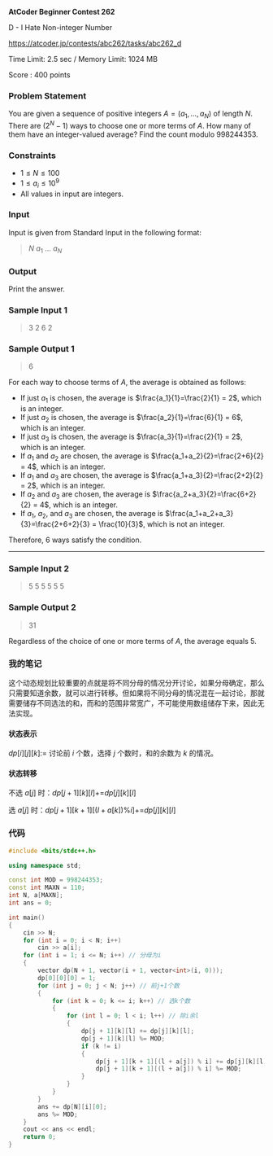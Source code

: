 **AtCoder Beginner Contest 262**

D - I Hate Non-integer Number

https://atcoder.jp/contests/abc262/tasks/abc262_d

<!--more-->

Time Limit: 2.5 sec / Memory Limit: 1024 MB

Score : $400$ points

### Problem Statement

You are given a sequence of positive integers $A=(a_1,\ldots,a_N)$ of length $N$.
There are $(2^N-1)$ ways to choose one or more terms of $A$. How many of them have an integer-valued average? Find the count modulo $998244353$.

### Constraints

- $1 \leq N \leq 100$
- $1 \leq a_i \leq 10^9$
- All values in input are integers.

### Input

Input is given from Standard Input in the following format:

> $N$
> $a_1$ $\ldots$ $a_N$

### Output

Print the answer.

### Sample Input 1

> 3
> 2 6 2

### Sample Output 1

> 6

For each way to choose terms of $A$, the average is obtained as follows:

- If just $a_1$ is chosen, the average is $\frac{a_1}{1}=\frac{2}{1} = 2$, which is an integer.
- If just $a_2$ is chosen, the average is $\frac{a_2}{1}=\frac{6}{1} = 6$, which is an integer.
- If just $a_3$ is chosen, the average is $\frac{a_3}{1}=\frac{2}{1} = 2$, which is an integer.
- If $a_1$ and $a_2$ are chosen, the average is $\frac{a_1+a_2}{2}=\frac{2+6}{2} = 4$, which is an integer.
- If $a_1$ and $a_3$ are chosen, the average is $\frac{a_1+a_3}{2}=\frac{2+2}{2} = 2$, which is an integer.
- If $a_2$ and $a_3$ are chosen, the average is $\frac{a_2+a_3}{2}=\frac{6+2}{2} = 4$, which is an integer.
- If $a_1$, $a_2$, and $a_3$ are chosen, the average is $\frac{a_1+a_2+a_3}{3}=\frac{2+6+2}{3} = \frac{10}{3}$, which is not an integer.

Therefore, $6$ ways satisfy the condition.

------

### Sample Input 2

> 5
> 5 5 5 5 5

### Sample Output 2

> 31

Regardless of the choice of one or more terms of $A$, the average equals $5$.

### 我的笔记

这个动态规划比较重要的点就是将不同分母的情况分开讨论，如果分母确定，那么只需要知道余数，就可以进行转移。但如果将不同分母的情况混在一起讨论，那就需要储存不同选法的和，而和的范围非常宽广，不可能使用数组储存下来，因此无法实现。

#### 状态表示

$dp[i][j][k]:=$ 讨论前 $i$ 个数，选择 $j$ 个数时，和的余数为 $k$ 的情况。

#### 状态转移

不选 $a[j]$ 时：$dp[j+1][k][l]\text{+=}dp[j][k][l]$

选 $a[j]$ 时：$dp[j+1][k+1][(l+a[k])\%i]\text{+=}dp[j][k][l]$

### 代码

```cpp
#include <bits/stdc++.h>

using namespace std;

const int MOD = 998244353;
const int MAXN = 110;
int N, a[MAXN];
int ans = 0;

int main()
{
    cin >> N;
    for (int i = 0; i < N; i++)
        cin >> a[i];
    for (int i = 1; i <= N; i++) // 分母为i
    {
        vector dp(N + 1, vector(i + 1, vector<int>(i, 0)));
        dp[0][0][0] = 1;
        for (int j = 0; j < N; j++) // 前j+1个数
        {
            for (int k = 0; k <= i; k++) // 选k个数
            {
                for (int l = 0; l < i; l++) // 除i余l
                {
                    dp[j + 1][k][l] += dp[j][k][l];
                    dp[j + 1][k][l] %= MOD;
                    if (k != i)
                    {
                        dp[j + 1][k + 1][(l + a[j]) % i] += dp[j][k][l];
                        dp[j + 1][k + 1][(l + a[j]) % i] %= MOD;
                    }
                }
            }
        }
        ans += dp[N][i][0];
        ans %= MOD;
    }
    cout << ans << endl;
    return 0;
}
```

